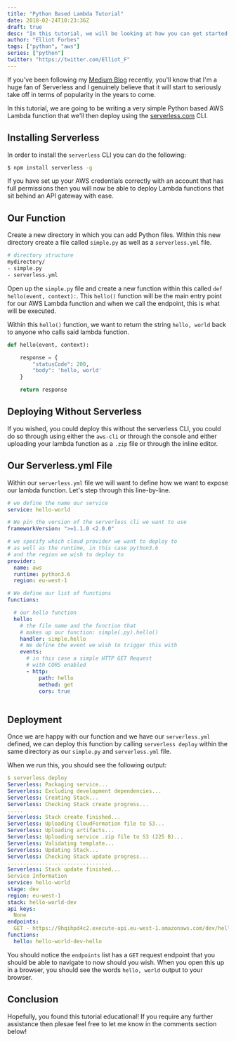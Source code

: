 ```yaml
---
title: "Python Based Lambda Tutorial"
date: 2018-02-24T10:23:36Z
draft: true
desc: "In this tutorial, we will be looking at how you can get started writing your own Python based AWS Lambda functions"
author: "Elliot Forbes"
tags: ["python", "aws"]
series: ["python"]
twitter: "https://twitter.com/Elliot_F"
---
```


If you've been following my [Medium Blog](https://medium.com/@elliot_f) recently, you'll know that I'm a huge fan of Serverless and I genuinely believe that it will start to seriously take off in terms of popularity in the years to come.

In this tutorial, we are going to be writing a very simple Python based AWS Lambda function that we'll then deploy using the [serverless.com](https://serverless.com/) CLI.

## Installing Serverless

In order to install the `serverless` CLI you can do the following:

```bash
$ npm install serverless -g
```    

If you have set up your AWS credentials correctly with an account that has full permissions then you will now be able to deploy Lambda functions that sit behind an API gateway with ease.

## Our Function

Create a new directory in which you can add Python files. Within this new directory create a file called `simple.py` as well as a `serverless.yml` file. 

```bash
# directory structure
mydirectory/
- simple.py
- serverless.yml
```

Open up the `simple.py` file and create a new function within this called `def hello(event, context):`. This `hello()` function will be the main entry point for our AWS Lambda function and when we call the endpoint, this is what will be executed. 

Within this `hello()` function, we want to return the string `hello, world` back to anyone who calls said lambda function. 

```py
def hello(event, context):

    response = {
        "statusCode": 200,
        "body": 'hello, world'
    }

    return response
```

## Deploying Without Serverless

If you wished, you could deploy this without the serverless CLI, you could do so through using either the `aws-cli` or through the console and either uploading your lambda function as a `.zip` file or through the inline editor.

## Our Serverless.yml File

Within our `serverless.yml` file we will want to define how we want to expose our lambda function. Let's step through this line-by-line. 

```yaml
# we define the name our service
service: hello-world

# We pin the version of the serverless cli we want to use
frameworkVersion: ">=1.1.0 <2.0.0"

# we specify which cloud provider we want to deploy to
# as well as the runtime, in this case python3.6
# and the region we wish to deploy to
provider:
  name: aws
  runtime: python3.6
  region: eu-west-1

# We define our list of functions
functions:

  # our hello function
  hello:
    # the file name and the function that
    # makes up our function: simple(.py).hello()
    handler: simple.hello
    # We define the event we wish to trigger this with
    events:
      # in this case a simple HTTP GET Request
      # with CORS enabled 
      - http:
          path: hello
          method: get
          cors: true
          
```

## Deployment

Once we are happy with our function and we have our `serverless.yml` defined, we can deploy this function by calling `serverless deploy` within the same directory as our `simple.py` and `serverless.yml` file. 

When we run this, you should see the following output:

```yml
$ serverless deploy
Serverless: Packaging service...
Serverless: Excluding development dependencies...
Serverless: Creating Stack...
Serverless: Checking Stack create progress...
.....
Serverless: Stack create finished...
Serverless: Uploading CloudFormation file to S3...
Serverless: Uploading artifacts...
Serverless: Uploading service .zip file to S3 (225 B)...
Serverless: Validating template...
Serverless: Updating Stack...
Serverless: Checking Stack update progress...
.................................
Serverless: Stack update finished...
Service Information
service: hello-world
stage: dev
region: eu-west-1
stack: hello-world-dev
api keys:
  None
endpoints:
  GET - https://9hqihpd4c2.execute-api.eu-west-1.amazonaws.com/dev/hello
functions:
  hello: hello-world-dev-hello
```

You should notice the `endpoints` list has a `GET` request endpoint that you should be able to navigate to now should you wish. When you open this up in a browser, you should see the words `hello, world` output to your browser.

## Conclusion

Hopefully, you found this tutorial educational! If you require any further assistance then plesae feel free to let me know in the comments section below! 

